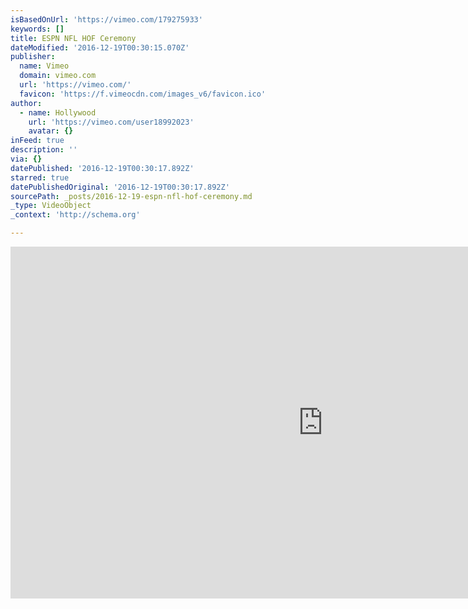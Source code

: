 ```yaml
---
isBasedOnUrl: 'https://vimeo.com/179275933'
keywords: []
title: ESPN NFL HOF Ceremony
dateModified: '2016-12-19T00:30:15.070Z'
publisher:
  name: Vimeo
  domain: vimeo.com
  url: 'https://vimeo.com/'
  favicon: 'https://f.vimeocdn.com/images_v6/favicon.ico'
author:
  - name: Hollywood
    url: 'https://vimeo.com/user18992023'
    avatar: {}
inFeed: true
description: ''
via: {}
datePublished: '2016-12-19T00:30:17.892Z'
starred: true
datePublishedOriginal: '2016-12-19T00:30:17.892Z'
sourcePath: _posts/2016-12-19-espn-nfl-hof-ceremony.md
_type: VideoObject
_context: 'http://schema.org'

---
```

<iframe src="https://cdn.embedly.com/widgets/media.html?src=https%3A%2F%2Fplayer.vimeo.com%2Fvideo%2F179275933&amp;url=https%3A%2F%2Fvimeo.com%2F179275933&amp;image=https%3A%2F%2Fi.vimeocdn.com%2Fvideo%2F587143802_1280.jpg&amp;key=b7d04c9b404c499eba89ee7072e1c4f7&amp;type=text%2Fhtml&amp;schema=vimeo" width="1000" height="563" scrolling="no" frameborder="0" allowfullscreen="" style=""></iframe>